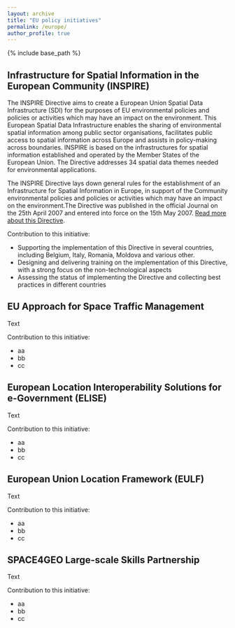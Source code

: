 ```yaml
---
layout: archive
title: "EU policy initiatives"
permalink: /europe/
author_profile: true
---
```


{% include base_path %}

##  Infrastructure for Spatial Information in the European Community (INSPIRE)
The INSPIRE Directive aims to create a European Union Spatial Data Infrastructure (SDI) for the purposes of EU environmental policies and policies or activities which may have an impact on the environment. This European Spatial Data Infrastructure enables the sharing of environmental spatial information among public sector organisations, facilitates public access to spatial information across Europe and assists in policy-making across boundaries. INSPIRE is based on the infrastructures for spatial information established and operated by the Member States of the European Union. The Directive addresses 34 spatial data themes needed for environmental applications. 

The INSPIRE Directive lays down general rules for the establishment of an Infrastructure for Spatial Information in Europe, in support of the Community environmental policies and policies or activities which may have an impact on the environment.The Directive was published in the official Journal on the 25th April 2007 and entered into force on the 15th May 2007. [Read more about this Directive](https://knowledge-base.inspire.ec.europa.eu/legislation_en). 

Contribution to this initiative:
* Supporting the implementation of this Directive in several countries, including Belgium, Italy, Romania, Moldova and various other. 
* Designing and delivering training on the implementation of this Directive, with a strong focus on the non-technological aspects 
* Assessing the status of implementing the Directive and collecting best practices in different countries

## EU Approach for Space Traffic Management
Text

Contribution to this initiative:
* aa
* bb
* cc


## European Location Interoperability Solutions for e-Government (ELISE) 
Text

Contribution to this initiative:
* aa
* bb
* cc


## European Union Location Framework (EULF)
Text

Contribution to this initiative:
* aa
* bb
* cc


## SPACE4GEO Large-scale Skills Partnership
Text

Contribution to this initiative:
* aa
* bb
* cc

